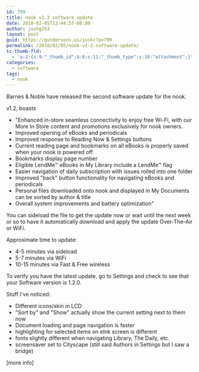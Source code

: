 ```yaml
---
id: 799
title: nook v1.2 software update
date: 2010-02-05T12:44:57-08:00
author: joshg253
layout: post
guid: https://gundersons.us/josh/?p=799
permalink: /2010/02/05/nook-v1-2-software-update/
tc-thumb-fld:
  - 'a:2:{s:9:"_thumb_id";b:0;s:11:"_thumb_type";s:10:"attachment";}'
categories:
  - software
tags:
  - nook
---
```

Barnes &amp; Noble have released the second software update for the nook.

v1.2, boasts

<ul>
    <li>"Enhanced in-store seamless connectivity to enjoy free Wi-Fi, with our More In Store content and promotions exclusively for nook owners.</li>
    <li>Improved opening of eBooks and periodicals</li>
    <li>Improved response to Reading Now &amp; Settings buttons</li>
    <li>Current reading page and bookmarks on all eBooks is properly saved when your nook is powered off</li>
    <li>Bookmarks display page number</li>
    <li>Eligible LendMe™ eBooks in My Library include a LendMe™ flag</li>
    <li>Easier navigation of daily subscription with issues rolled into one folder</li>
    <li>Improved "back" button functionality for navigating eBooks and periodicals</li>
    <li>Personal files downloaded onto nook and displayed in My Documents can be sorted by author &amp; title</li>
    <li>Overall system improvements and battery optimization"</li>
</ul>

You can sideload the file to get the update now or wait until the next week or so to have it automatically download and apply the update Over-The-Air or WiFi.

Approximate time to update:

<ul>
    <li>4-5 minutes via sideload</li>
    <li>5-7 minutes via WiFi</li>
    <li>10-15 minutes via Fast &amp; Free wireless</li>
</ul>

To verify you have the latest update, go to Settings and check to see that your Software version is 1.2.0.

Stuff I've noticed:

<ul>
    <li>Different icons/skin in LCD</li>
    <li>"Sort by" and "Show" actually show the current setting next to them now</li>
    <li>Document loading and page navigation is faster</li>
    <li>highlighting for selected items on eInk screen is different</li>
    <li>fonts slightly different when navigating Library, The Daily, etc.</li>
    <li>screensaver set to Cityscape (still said Authors in Settings but I saw a bridge)</li>
</ul>

[more info]